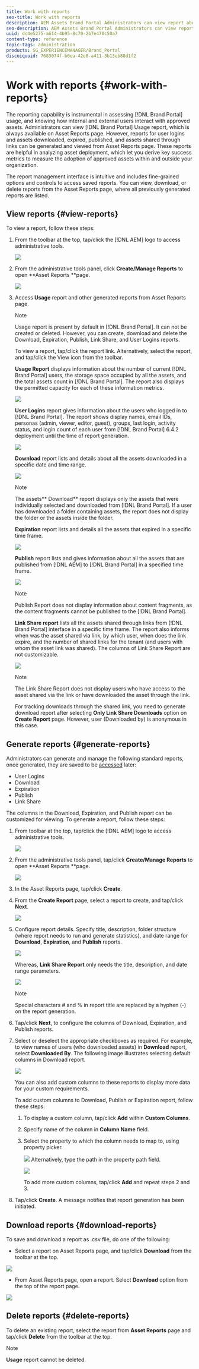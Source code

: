 ```yaml
---
title: Work with reports
seo-title: Work with reports
description: AEM Assets Brand Portal Administrators can view report about Brand Portal usage, and create, manage, and view reports around assets downloaded, expired, published, and link shared through Brand Portal.
seo-description: AEM Assets Brand Portal Administrators can view report about Brand Portal usage, and create, manage, and view reports around assets downloaded, expired, published, and link shared through Brand Portal.
uuid: dc4e5275-a614-4b95-8c70-2b7e470c50a7
content-type: reference
topic-tags: administration
products: SG_EXPERIENCEMANAGER/Brand_Portal
discoiquuid: 7683074f-b6ea-42e0-a411-3b13eb88d1f2
---
```


# Work with reports {#work-with-reports}

The reporting capability is instrumental in assessing [!DNL Brand Portal] usage, and knowing how internal and external users interact with approved assets. Administrators can view [!DNL Brand Portal] Usage report, which is always available on Asset Reports page. However, reports for user logins and assets downloaded, expired, published, and assets shared through links can be generated and viewed from Asset Reports page. These reports are helpful in analyzing asset deployment, which let you derive key success metrics to measure the adoption of approved assets within and outside your organization.

The report management interface is intuitive and includes fine-grained options and controls to access saved reports. You can view, download, or delete reports from the Asset Reports page, where all previously generated reports are listed.

## View reports {#view-reports}

To view a report, follow these steps:

1. From the toolbar at the top, tap/click the [!DNL AEM] logo to access administrative tools.

   ![](assets/aemlogo.png)

2. From the administrative tools panel, click **Create/Manage Reports** to open **Asset Reports **page.

   ![](assets/access-asset-reports.png)

3. Access **Usage** report and other generated reports from Asset Reports page.

   >[!NOTE]
   >
   >Usage report is present by default in [!DNL Brand Portal]. It can not be created or deleted. However, you can create, download and delete the Download, Expiration, Publish, Link Share, and User Logins reports.

   To view a report, tap/click the report link. Alternatively, select the report, and tap/click the View icon from the toolbar.

   **Usage Report** displays information about the number of current [!DNL Brand Portal] users, the storage space occupied by all the assets, and the total assets count in [!DNL Brand Portal]. The report also displays the permitted capacity for each of these information metrics.

   ![](assets/usage-report.png)

   **User Logins** report gives information about the users who logged in to [!DNL Brand Portal]. The report shows display names, email IDs, personas (admin, viewer, editor, guest), groups, last login, activity status, and login count of each user from [!DNL Brand Portal] 6.4.2 deployment until the time of report generation.

   ![](assets/user-logins.png)

   **Download** report lists and details about all the assets downloaded in a specific date and time range.

   ![](assets/download-report.png)

   >[!NOTE]
   >
   >The assets** Download** report displays only the assets that were individually selected and downloaded from [!DNL Brand Portal]. If a user has downloaded a folder containing assets, the report does not display the folder or the assets inside the folder.

   **Expiration** report lists and details all the assets that expired in a specific time frame.

   ![](assets/expiration-report.png)

   **Publish** report lists and gives information about all the assets that are published from [!DNL AEM] to [!DNL Brand Portal] in a specified time frame.

   ![](assets/publish-report.png)

   >[!NOTE]
   >
   >Publish Report does not display information about content fragments, as the content fragments cannot be published to the [!DNL Brand Portal].

   **Link Share report** lists all the assets shared through links from [!DNL Brand Portal] interface in a specific time frame. The report also informs when was the asset shared via link, by which user, when does the link expire, and the number of shared links for the tenant (and users with whom the asset link was shared). The columns of Link Share Report are not customizable.

   ![](assets/link-share-report.png)

   >[!NOTE]
   >
   >The Link Share Report does not display users who have access to the asset shared via the link or have downloaded the asset through the link.
   >
   >
   >For tracking downloads through the shared link, you need to generate download report after selecting **Only Link Share Downloads** option on **Create Report** page. However, user (Downloaded by) is anonymous in this case.

## Generate reports {#generate-reports}

Administrators can generate and manage the following standard reports, once generated, they are saved to be [accessed](../using/brand-portal-reports.md#main-pars-header) later:

* User Logins
* Download
* Expiration
* Publish
* Link Share

The columns in the Download, Expiration, and Publish report can be customized for viewing. To generate a report, follow these steps:

1. From toolbar at the top, tap/click the [!DNL AEM] logo to access administrative tools.

   ![](assets/aemlogo.png)

2. From the administrative tools panel, tap/click **Create/Manage Reports** to open **Asset Reports **page.

   ![](assets/asset-reports.png)

3. In the Asset Reports page, tap/click **Create**.
4. From the **Create Report** page, select a report to create, and tap/click **Next**.

   ![](assets/crete-report.png)

5. Configure report details. Specify title, description, folder structure (where report needs to run and generate statistics), and date range for **Download**, **Expiration**, and **Publish** reports.

   ![](assets/create-report-page.png)

   Whereas, **Link Share Report** only needs the title, description, and date range parameters.

   ![](assets/create-link-share-report.png)

   >[!NOTE]
   >
   >Special characters # and % in report title are replaced by a hyphen (-) on the report generation.

6. Tap/click **Next**, to configure the columns of Download, Expiration, and Publish reports.
7. Select or deselect the appropriate checkboxes as required. For example, to view names of users (who downloaded assets) in **Download** report, select **Downloaded By**. The following image illustrates selecting default columns in Download report.

   ![](assets/createdownloadreport.png)

   You can also add custom columns to these reports to display more data for your custom requirements.

   To add custom columns to Download, Publish or Expiration report, follow these steps:

    1. To display a custom column, tap/click **Add** within **Custom Columns**.
    2. Specify name of the column in **Column Name** field.
    3. Select the property to which the column needs to map to, using property picker.

       ![](assets/property-picker.png)
Alternatively, type the path in the property path field.

       ![](assets/property-path.png)
    
       To add more custom columns, tap/click **Add** and repeat steps 2 and 3.

8. Tap/click **Create**. A message notifies that report generation has been initiated.

## Download reports {#download-reports}

To save and download a report as .csv file, do one of the following:

* Select a report on Asset Reports page, and tap/click **Download** from the toolbar at the top.

![](assets/download-asset-report.png)

* From Asset Reports page, open a report. Select **Download** option from the top of the report page.

![](assets/download-report-fromwithin.png)

## Delete reports {#delete-reports}

To delete an existing report, select the report from **Asset Reports** page and tap/click **Delete** from the toolbar at the top.

>[!NOTE]
>
>**Usage** report cannot be deleted.
